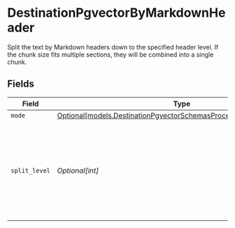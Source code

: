 # DestinationPgvectorByMarkdownHeader

Split the text by Markdown headers down to the specified header level. If the chunk size fits multiple sections, they will be combined into a single chunk.


## Fields

| Field                                                                                                                                      | Type                                                                                                                                       | Required                                                                                                                                   | Description                                                                                                                                |
| ------------------------------------------------------------------------------------------------------------------------------------------ | ------------------------------------------------------------------------------------------------------------------------------------------ | ------------------------------------------------------------------------------------------------------------------------------------------ | ------------------------------------------------------------------------------------------------------------------------------------------ |
| `mode`                                                                                                                                     | [Optional[models.DestinationPgvectorSchemasProcessingTextSplitterMode]](../models/destinationpgvectorschemasprocessingtextsplittermode.md) | :heavy_minus_sign:                                                                                                                         | N/A                                                                                                                                        |
| `split_level`                                                                                                                              | *Optional[int]*                                                                                                                            | :heavy_minus_sign:                                                                                                                         | Level of markdown headers to split text fields by. Headings down to the specified level will be used as split points                       |